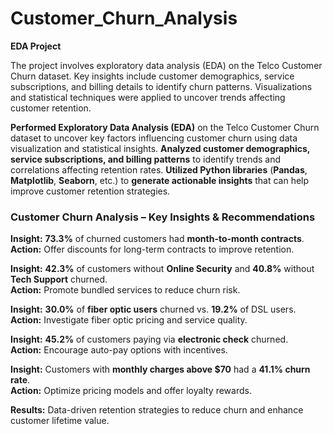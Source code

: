 # Customer_Churn_Analysis
**EDA Project**

The project involves exploratory data analysis (EDA) on the Telco Customer Churn dataset. Key insights include customer demographics, service subscriptions, and billing details to identify churn patterns. Visualizations and statistical techniques were applied to uncover trends affecting customer retention.

**Performed Exploratory Data Analysis (EDA)** on the Telco Customer Churn dataset to uncover key factors influencing customer churn using data visualization and statistical insights.
**Analyzed customer demographics, service subscriptions, and billing patterns** to identify trends and correlations affecting retention rates.
**Utilized Python libraries** (**Pandas**, **Matplotlib**, **Seaborn**, etc.) to **generate actionable insights** that can help improve customer retention strategies.

### **Customer Churn Analysis – Key Insights & Recommendations**  

 **Insight:** **73.3%** of churned customers had **month-to-month contracts**.  
 **Action:** Offer discounts for long-term contracts to improve retention.  

 **Insight:** **42.3%** of customers without **Online Security** and **40.8%** without **Tech Support** churned.  
 **Action:** Promote bundled services to reduce churn risk.  

 **Insight:** **30.0%** of **fiber optic users** churned vs. **19.2%** of DSL users.  
 **Action:** Investigate fiber optic pricing and service quality.  

 **Insight:** **45.2%** of customers paying via **electronic check** churned.  
 **Action:** Encourage auto-pay options with incentives.  

 **Insight:** Customers with **monthly charges above $70** had a **41.1% churn rate**.  
 **Action:** Optimize pricing models and offer loyalty rewards.  

**Results:** Data-driven retention strategies to reduce churn and enhance customer lifetime value.
